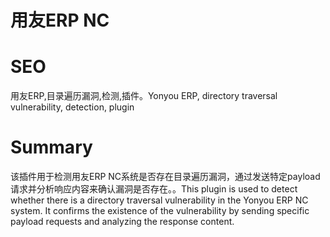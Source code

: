 # 用友ERP NC
# SEO
用友ERP,目录遍历漏洞,检测,插件。Yonyou ERP, directory traversal vulnerability, detection, plugin
# Summary
该插件用于检测用友ERP NC系统是否存在目录遍历漏洞，通过发送特定payload请求并分析响应内容来确认漏洞是否存在。。This plugin is used to detect whether there is a directory traversal vulnerability in the Yonyou ERP NC system. It confirms the existence of the vulnerability by sending specific payload requests and analyzing the response content.
